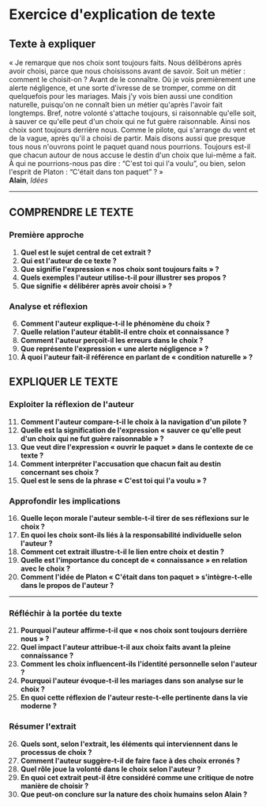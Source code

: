 # Exercice d'explication de texte

## Texte à expliquer
« Je remarque que nos choix sont toujours faits. Nous délibérons après avoir choisi, parce que nous choisissons avant de savoir. Soit un métier : comment le choisit-on ? Avant de le connaître. Où je vois premièrement une alerte négligence, et une sorte d'ivresse de se tromper, comme on dit quelquefois pour les mariages. Mais j'y vois bien aussi une condition naturelle, puisqu'on ne connaît bien un métier qu'après l'avoir fait longtemps. Bref, notre volonté s'attache toujours, si raisonnable qu'elle soit, à sauver ce qu'elle peut d'un choix qui ne fut guère raisonnable. Ainsi nos choix sont toujours derrière nous. Comme le pilote, qui s'arrange du vent et de la vague, après qu'il a choisi de partir. Mais disons aussi que presque tous nous n'ouvrons point le paquet quand nous pourrions. Toujours est-il que chacun autour de nous accuse le destin d'un choix que lui-même a fait. À qui ne pourrions-nous pas dire : “C'est toi qui l'a voulu”, ou bien, selon l'esprit de Platon : “C'était dans ton paquet” ? »  
**Alain**, *Idées*

---

## COMPRENDRE LE TEXTE

### Première approche

1. **Quel est le sujet central de cet extrait ?**  
2. **Qui est l'auteur de ce texte ?**  
3. **Que signifie l'expression « nos choix sont toujours faits » ?**  
4. **Quels exemples l'auteur utilise-t-il pour illustrer ses propos ?**  
5. **Que signifie « délibérer après avoir choisi » ?**  

### Analyse et réflexion

6. **Comment l'auteur explique-t-il le phénomène du choix ?**  
7. **Quelle relation l'auteur établit-il entre choix et connaissance ?**  
8. **Comment l'auteur perçoit-il les erreurs dans le choix ?**  
9. **Que représente l'expression « une alerte négligence » ?**  
10. **À quoi l'auteur fait-il référence en parlant de « condition naturelle » ?**  

## EXPLIQUER LE TEXTE

### Exploiter la réflexion de l'auteur

11. **Comment l'auteur compare-t-il le choix à la navigation d'un pilote ?**  
12. **Quelle est la signification de l'expression « sauver ce qu'elle peut d'un choix qui ne fut guère raisonnable » ?**  
13. **Que veut dire l'expression « ouvrir le paquet » dans le contexte de ce texte ?**  
14. **Comment interpréter l'accusation que chacun fait au destin concernant ses choix ?**  
15. **Quel est le sens de la phrase « C'est toi qui l'a voulu » ?**  

### Approfondir les implications

16. **Quelle leçon morale l'auteur semble-t-il tirer de ses réflexions sur le choix ?**  
17. **En quoi les choix sont-ils liés à la responsabilité individuelle selon l'auteur ?**  
18. **Comment cet extrait illustre-t-il le lien entre choix et destin ?**  
19. **Quelle est l'importance du concept de « connaissance » en relation avec le choix ?**  
20. **Comment l'idée de Platon « C'était dans ton paquet » s'intègre-t-elle dans le propos de l'auteur ?**  

---

### Réfléchir à la portée du texte

21. **Pourquoi l'auteur affirme-t-il que « nos choix sont toujours derrière nous » ?**  
22. **Quel impact l'auteur attribue-t-il aux choix faits avant la pleine connaissance ?**  
23. **Comment les choix influencent-ils l'identité personnelle selon l'auteur ?**  
24. **Pourquoi l'auteur évoque-t-il les mariages dans son analyse sur le choix ?**  
25. **En quoi cette réflexion de l'auteur reste-t-elle pertinente dans la vie moderne ?**  

### Résumer l'extrait

26. **Quels sont, selon l'extrait, les éléments qui interviennent dans le processus de choix ?**  
27. **Comment l'auteur suggère-t-il de faire face à des choix erronés ?**  
28. **Quel rôle joue la volonté dans le choix selon l'auteur ?**  
29. **En quoi cet extrait peut-il être considéré comme une critique de notre manière de choisir ?**  
30. **Que peut-on conclure sur la nature des choix humains selon Alain ?**  